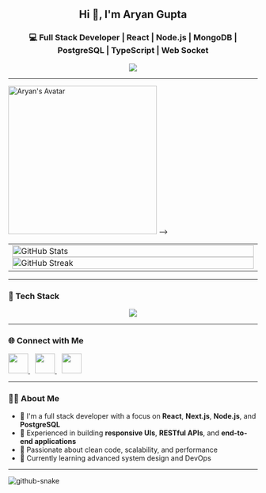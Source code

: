 <h2 align="center">Hi 👋, I'm Aryan Gupta</h2>
<h3 align="center">💻 Full Stack Developer | React | Node.js | MongoDB | PostgreSQL | TypeScript | Web Socket</h3>

<p align="center">
  <img src="https://readme-typing-svg.demolab.com?font=Fira+Code&pause=1000&color=00BFFF&width=700&lines=Full+Stack+Web+Developer;Building+robust+apps+with+clean+code+and+modern+stacks;React+%7C+Node+%7C+Next.js+%7C+TypeScript+%7C+Web-Socket+%7C+SQL+%7C+MongoDB" />
</p>

---

<table width="100%">
  <tr>
    <td valign="top" width="50%">
      <!-- GitHub stats -->
      <a href="https://github.com/aryan10092">
        <img width="100%" src="https://github-readme-stats.vercel.app/api?username=aryan10092&theme=radical&title_color=00BFFF" alt="GitHub Stats" />
      </a>
      <a href="https://github.com/aryan10092">
        <img width="100%" src="http://github-readme-streak-stats.herokuapp.com/?user=aryan10092&theme=radical&ring=00BFFF&fire=00BFFF" alt="GitHub Streak" />
      </a>
    </td>
<!--     <td valign="top" width="50%" align="right">
      <!-- Your image -->
      <img src="https://github.com/user-attachments/assets/db876121-00cc-4ddd-a3ae-ca76d9394499" alt="Aryan's Avatar" width="300px" />
    </td> -->
  </tr>
</table>

---

### 🧰 Tech Stack

<p align="center">
  <!-- Skillicons -->
  <img src="https://skillicons.dev/icons?i=html,css,js,ts,react,nextjs,nodejs,express,mongodb,postgresql,tailwind,redux,git,github,vercel,docker,aws" />
</p>



---

### 🌐 Connect with Me

<p align="left">
  <a href="mailto:aryan9090900@gmail.com" target="_blank" style="margin-right: 10px;">
    <img src="https://img.shields.io/badge/Gmail-D14836?style=for-the-badge&logo=gmail&logoColor=white" height="40px" />
  </a>
  <a href="https://www.linkedin.com/in/aryan-gupta-6a700a341/" target="_blank" style="margin-right: 10px;">
    <img src="https://img.shields.io/badge/LinkedIn-0077B5?style=for-the-badge&logo=linkedin&logoColor=white" height="40px" />
  </a>
  <a href="https://www.aryantech.me/" target="_blank" style="margin-right: 10px;">
    <img src="https://img.shields.io/badge/Portfolio-000000?style=for-the-badge&logo=firefox-browser&logoColor=white" height="40px" />
  </a>
</p>



---

### 🧑‍💻 About Me

- 🌱 I'm a full stack developer with a focus on **React**, **Next.js**, **Node.js**, and **PostgreSQL**
- 💼 Experienced in building **responsive UIs**, **RESTful APIs**, and **end-to-end applications**
- 🧪 Passionate about clean code, scalability, and performance
- 🚀 Currently learning advanced system design and DevOps

---

<picture>
  <source media="(prefers-color-scheme: dark)" srcset="https://raw.githubusercontent.com/tobiasmeyhoefer/tobiasmeyhoefer/output/github-snake-dark.svg" />
  <source media="(prefers-color-scheme: light)" srcset="https://raw.githubusercontent.com/tobiasmeyhoefer/tobiasmeyhoefer/output/github-snake.svg" />
  <img alt="github-snake" src="https://raw.githubusercontent.com/tobiasmeyhoefer/tobiasmeyhoefer/output/github-snake.svg" />
</picture>
